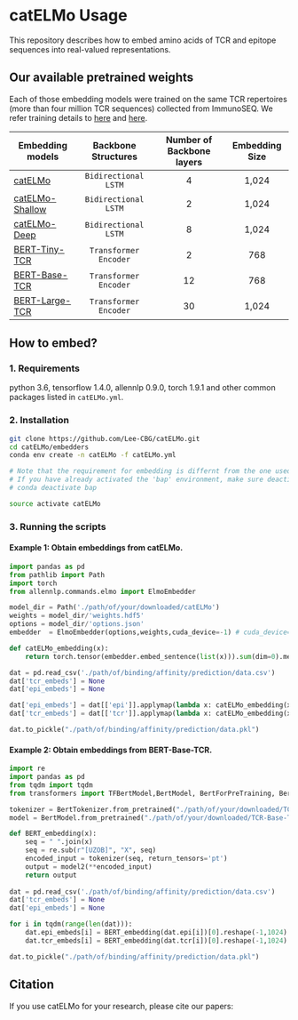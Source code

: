 # catELMo Usage

This repository describes how to embed amino acids of TCR and epitope sequences into real-valued representations.

## Our available pretrained weights
Each of those embedding models were trained on the same TCR repertoires (more than four million TCR sequences) collected from ImmunoSEQ. We refer training details to [here](https://github.com/allenai/bilm-tf) and [here](https://github.com/google-research/bert). 

| Embedding models      |Backbone Structures| Number of Backbone layers | Embedding Size | 
|---------------------|:--:|:------------:| :-----------:|
| [catELMo](https://www.dropbox.com/sh/jpw6z71bsn1t7ev/AADRiL7_amT0vQrpep45PcOPa?dl=0)              |`Bidirectional LSTM`| 4 | 1,024 |
| [catELMo-Shallow](https://www.dropbox.com/sh/4no85yecsuaiiw4/AAA2UxA5E9RNdjPBleYITXhsa?dl=0)               |`Bidirectional LSTM`| 2 | 1,024 |
| [catELMo-Deep](https://www.dropbox.com/sh/ua1x0ateod5ntui/AAANxH8OrJn_pcZY8SwyiypDa?dl=0)            |`Bidirectional LSTM`| 8 | 1,024 |
| [BERT-Tiny-TCR](https://www.dropbox.com/sh/at9j5gtt0a46wy4/AABWZpoSWmf_R3DVNi8mtjrJa?dl=0)            |`Transformer Encoder`| 2 | 768 |
| [BERT-Base-TCR](https://www.dropbox.com/sh/bz6fx2l8fwbtlpz/AADPaaVo4gZ6OhivkpzqynQ3a?dl=0)            |`Transformer Encoder`| 12 | 768 |
| [BERT-Large-TCR](https://www.dropbox.com/sh/xswmoi5tnlc1nuj/AACIGo1MW_5zx6lmgGaeTCT0a?dl=0)           |`Transformer Encoder`| 30 | 1,024 |


## How to embed?

### 1. Requirements
python 3.6, tensorflow 1.4.0, allennlp 0.9.0, torch 1.9.1 and other common packages listed in `catELMo.yml`.

### 2. Installation 

```bash
git clone https://github.com/Lee-CBG/catELMo.git
cd catELMo/embedders
conda env create -n catELMo -f catELMo.yml

# Note that the requirement for embedding is differnt from the one used for downstream tasks.
# If you have already activated the 'bap' environment, make sure deactivate it before conducting embedding.
# conda deactivate bap

source activate catELMo
```

### 3. Running the scripts

#### Example 1: Obtain embeddings from **catELMo**.
```python
import pandas as pd
from pathlib import Path
import torch
from allennlp.commands.elmo import ElmoEmbedder

model_dir = Path('./path/of/your/downloaded/catELMo')
weights = model_dir/'weights.hdf5'
options = model_dir/'options.json'
embedder  = ElmoEmbedder(options,weights,cuda_device=-1) # cuda_device=-1 for CPU

def catELMo_embedding(x):
    return torch.tensor(embedder.embed_sentence(list(x))).sum(dim=0).mean(dim=0).tolist()

dat = pd.read_csv('./path/of/binding/affinity/prediction/data.csv')
dat['tcr_embeds'] = None
dat['epi_embeds'] = None

dat['epi_embeds'] = dat[['epi']].applymap(lambda x: catELMo_embedding(x))['epi']
dat['tcr_embeds'] = dat[['tcr']].applymap(lambda x: catELMo_embedding(x))['tcr']

dat.to_pickle("./path/of/binding/affinity/prediction/data.pkl")
```

#### Example 2: Obtain embeddings from **BERT-Base-TCR**.
```python
import re
import pandas as pd
from tqdm import tqdm
from transformers import TFBertModel,BertModel, BertForPreTraining, BertTokenizer, BertConfig

tokenizer = BertTokenizer.from_pretrained("./path/of/your/downloaded/TCR-Base-TCR", do_lower_case=False )
model = BertModel.from_pretrained("./path/of/your/downloaded/TCR-Base-TCR")

def BERT_embedding(x):
    seq = " ".join(x)
    seq = re.sub(r"[UZOB]", "X", seq)
    encoded_input = tokenizer(seq, return_tensors='pt')
    output = model2(**encoded_input)
    return output
    
dat = pd.read_csv('./path/of/binding/affinity/prediction/data.csv')
dat['tcr_embeds'] = None
dat['epi_embeds'] = None

for i in tqdm(range(len(dat))):
    dat.epi_embeds[i] = BERT_embedding(dat.epi[i])[0].reshape(-1,1024).mean(dim=0).tolist()
    dat.tcr_embeds[i] = BERT_embedding(dat.tcr[i])[0].reshape(-1,1024).mean(dim=0).tolist()

dat.to_pickle("./path/of/binding/affinity/prediction/data.pkl")
```

## Citation
If you use catELMo for your research, please cite our papers:
```

```
